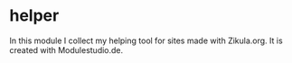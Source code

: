 # helper
In this module I collect my helping tool for sites made with Zikula.org. It is created with Modulestudio.de.
